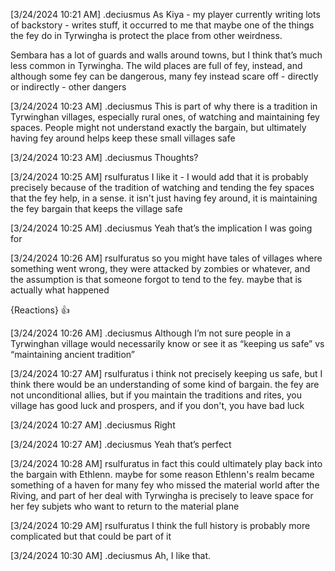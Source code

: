 [3/24/2024 10:21 AM] .deciusmus
As Kiya - my player  currently writing lots of backstory - writes stuff, it occurred to me that maybe one of the things the fey do in Tyrwingha is protect the place from other weirdness. 

Sembara has a lot of guards and walls around towns, but I think that’s much less common in Tyrwingha. The wild places are full of fey, instead, and although some fey can be dangerous, many fey instead scare off - directly or indirectly - other dangers


[3/24/2024 10:23 AM] .deciusmus
This is part of why there is a tradition in Tyrwinghan villages, especially rural ones, of watching and maintaining fey spaces. People might not understand exactly the bargain, but ultimately having fey around helps keep these small villages safe


[3/24/2024 10:23 AM] .deciusmus
Thoughts?


[3/24/2024 10:25 AM] rsulfuratus
I like it - I would add that it is probably precisely because of the tradition of watching and tending the fey spaces that the fey help, in a sense. it isn't just having fey around, it is maintaining the fey bargain that keeps the village safe


[3/24/2024 10:25 AM] .deciusmus
Yeah that’s the implication I was going for


[3/24/2024 10:26 AM] rsulfuratus
so you might have tales of villages where something went wrong, they were attacked by zombies or whatever, and the assumption is that someone forgot to tend to the fey. maybe that is actually what happened

{Reactions}
👍

[3/24/2024 10:26 AM] .deciusmus
Although I’m not sure people in a Tyrwinghan village would necessarily know or see it as “keeping us safe” vs “maintaining ancient tradition”


[3/24/2024 10:27 AM] rsulfuratus
i think not precisely keeping us safe, but I think there would be an understanding of some kind of bargain. the fey are not unconditional allies, but if you maintain the traditions and rites, you village has good luck and prospers, and if you don't, you have bad luck


[3/24/2024 10:27 AM] .deciusmus
Right


[3/24/2024 10:27 AM] .deciusmus
Yeah that’s perfect


[3/24/2024 10:28 AM] rsulfuratus
in fact this could ultimately play back into the bargain with Ethlenn. maybe for some reason Ethlenn's realm became something of a haven for many fey who missed the material world after the Riving, and part of her deal with Tyrwingha is precisely to leave space for her fey subjets who want to return to the material plane


[3/24/2024 10:29 AM] rsulfuratus
I think the full history is probably more complicated but that could be part of it


[3/24/2024 10:30 AM] .deciusmus
Ah, I like that.

